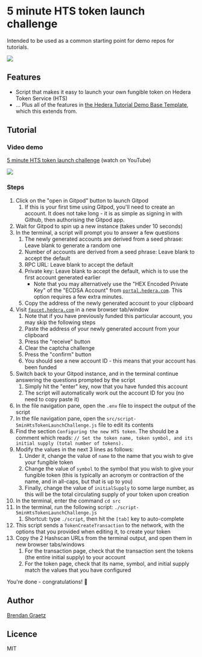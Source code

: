 # 5 minute HTS token launch challenge

Intended to be used as a common starting point for demo repos for tutorials.

<a href="https://gitpod.io/?autostart=true&editor=code&workspaceClass=g1-standard#https://github.com/hedera-dev/five-minute-token-launch-challenge" target="_blank" rel="noreferrer">
  <img src="./img/gitpod-open-button.svg" />
</a>

## Features

- Script that makes it easy to launch your own fungible token on Hedera Token Service (HTS)
- ... Plus all of the features in [the Hedera Tutorial Demo Base Template](https://github.com/hedera-dev/hedera-tutorial-demo-base-template), which this extends from.

## Tutorial

### Video demo

[5 minute HTS token launch challenge](https://www.youtube.com/watch?v=hDQXV87FeG8&list=PLjyCRcs63y83i7c9A4UJxP8BYcTgpjqTJ) (watch on YouTube)

[![](https://img.youtube.com/vi/hDQXV87FeG8/maxresdefault.jpg)](https://www.youtube.com/watch?v=hDQXV87FeG8&list=PLjyCRcs63y83i7c9A4UJxP8BYcTgpjqTJ)

### Steps

1. Click on the "open in Gitpod" button to launch Gitpod
   1. If this is your first time using Gitpod,
      you'll need to create an account.
      It does not take long - it is as simple as signing in with Github,
      then authorising the Gitpod app.
1. Wait for Gitpod to spin up a new instance (takes under 10 seconds)
1. In the terminal, a script will prompt you to answer a few questions
   1. The newly generated accounts are derived from a seed phrase:
      Leave blank to generate a random one
   1. Number of accounts are derived from a seed phrase:
      Leave blank to accept the default
   1. RPC URL:
      Leave blank to accept the default
   1. Private key:
      Leave blank to accept the default, which is to use the first account generated earlier
      - Note that you may alternatively use the "HEX Encoded Private Key" of the "ECDSA Account"
        from [`portal.hedera.com`](https://portal.hedera.com/dashboard).
        This option requires a few extra minutes.
   1. Copy the address of the newly generated account to your clipboard
1. Visit [`faucet.hedera.com`](https://faucet.hedera.com/) in a new browser tab/window
   1. Note that if you have previously funded this particular account,
      you may skip the following steps
   1. Paste the address of your newly generated account from your clipboard
   1. Press the "receive" button
   1. Clear the captcha challenge
   1. Press the "confirm" button
   1. You should see a new account ID - this means that your account has been funded
1. Switch back to your Gitpod instance, and in the terminal continue answering the questions prompted by the script
   1. Simply hit the "enter" key, now that you have funded this account
   1. The script will automatically work out the account ID for you (no need to copy paste it)
1. In the file navigation pane, open the `.env` file to inspect the output of the script
1. In the file navigation pane, open the `src/script-5minHtsTokenLaunchChallenge.js` file to edit its contents
  1. Find the section `Configuring the new HTS token`.
     The should be a comment which reads:
     `// Set the token name, token symbol, and its initial supply (total number of tokens).`
  1. Modify the values in the next 3 lines as follows:
     1. Under it, change the value of `name` to the name that you
        wish to give your fungible token
     1. Change the value of `symbol` to the symbol that you wish to
        give your fungible token (this is typically an acronym or contraction of the name,
        and in all-caps, but that is up to you)
     1. Finally, change the value of `initialSupply` to some large number,
        as this will be the total circulating supply of your token upon creation
1. In the terminal, enter the command `cd src`
1. In the terminal, run the following script: `./script-5minHtsTokenLaunchChallenge.js`
   1. Shortcut: type `./script`, then hit the `[tab]` key to auto-complete
1. This script sends a `TokenCreateTransaction` to the network, with the options that you provided when editing it, to create your token
1. Copy the 2 Hashscan URLs from the terminal output, and open them in new browser tabs/windows
   1. For the transaction page, check that the transaction sent the tokens (the entire initial supply) to your account
   1. For the token page, check that its name, symbol, and initial supply match the values that you have configured

You're done - congratulations! 🎉

## Author

[Brendan Graetz](https://blog.bguiz.com/)

## Licence

MIT
